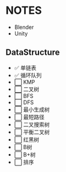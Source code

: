 # NOTES

- Blender
- Unity

## DataStructure
- ✅ 单链表
- ✅ 循环队列
- ⬜ KMP
- ⬜ 二叉树
- ⬜ BFS
- ⬜ DFS
- ⬜ 最小生成树
- ⬜ 最短路径
- ⬜ 二叉搜索树
- ⬜ 平衡二叉树
- ⬜ 红黑树
- ⬜ B树
- ⬜ B+树
- ⬜ 排序